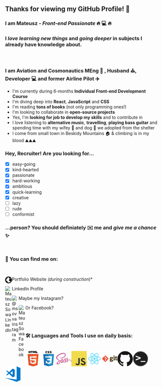 ## Thanks for viewing my GitHub Profile! :wave:
### I am Mateusz - *Front-end Passionate* :fire: :computer: :fire:
### I *love learning new things* and *going deeper* in subjects I already have knowledge about.

<br/> 

### I am Aviation and Cosmonautics MEng :rocket: , Husband :church:, Developer :computer: and former Airline Pilot :airplane:
- I'm currently during 6-months **Individual Front-end Development Course**
- I'm diving deep into **React**, **JavaScript** and **CSS**
- I'm reading **tons of books** (not only programming ones!)
- I'm looking to collaborate in **open-source projects**
- Yes, I'm **looking for job to develop my skills** and to contribute in
- I love listening to **alternative music**, **travelling**, **playing bass guitar** and spending time with my wifey :woman: and dog :dog: we adopted from the shelter
- I come from small town in Beskidy Mountains 🏠 & climbing is in my blood ⛰️⛰️⛰️


### Hey, Recruiter! Are you looking for...
- [x] easy-going
- [x] kind-hearted
- [x] passionate
- [x] hard-working
- [x] ambitious
- [x] quick-learning
- [x] creative
- [ ] lazy
- [ ] rude
- [ ] conformist
### ...person? You should definiately :envelope: me and *give me a chance* ✨

<br/>

### :blue_heart:  You can find me on:
<br/>

 Portfolio Website *(during construction*)* [<img align="left" alt="Portfolio" width="22px" src="https://raw.githubusercontent.com/iconic/open-iconic/master/svg/globe.svg" />][website]

 LinkedIn Profile [<img align="left" alt="Mateusz Sowa LinkedIn" width="22px" src="https://cdn.jsdelivr.net/npm/simple-icons@v3/icons/linkedin.svg" />][linkedin]
 
 Maybe my Instagram? [<img align="left" alt="@msovva instagram" width="22px" src="https://cdn.jsdelivr.net/npm/simple-icons@v3/icons/instagram.svg" />][instagram]

 Or Facebook? [<img align="left" alt="Mateusz Sowa Facebook" width="22px" src="https://www.flaticon.com/svg/static/icons/svg/61/61045.svg" />][facebook]


<br/>
<br/>

### 🛠️ Languages and Tools I use on daily basis: 
<br/>

<img align="left" alt="HTML5" width="50px" src="https://raw.githubusercontent.com/github/explore/80688e429a7d4ef2fca1e82350fe8e3517d3494d/topics/html/html.png" />

<img align="left" alt="CSS3" width="50px" src="https://raw.githubusercontent.com/github/explore/80688e429a7d4ef2fca1e82350fe8e3517d3494d/topics/css/css.png" />

<img align="left" alt="Sass" width="50px" src="https://raw.githubusercontent.com/github/explore/80688e429a7d4ef2fca1e82350fe8e3517d3494d/topics/sass/sass.png" />

<img align="left" alt="JavaScript" width="50px" src="https://raw.githubusercontent.com/github/explore/80688e429a7d4ef2fca1e82350fe8e3517d3494d/topics/javascript/javascript.png" />

<img align="left" alt="React" width="50px" src="https://raw.githubusercontent.com/github/explore/80688e429a7d4ef2fca1e82350fe8e3517d3494d/topics/react/react.png" />

<img align="left" alt="Git" width="50px" src="https://raw.githubusercontent.com/github/explore/80688e429a7d4ef2fca1e82350fe8e3517d3494d/topics/git/git.png" />

<img align="left" alt="GitHub" width="50px" src="https://raw.githubusercontent.com/github/explore/78df643247d429f6cc873026c0622819ad797942/topics/github/github.png" />

<img align="left" alt="Terminal" width="50px" src="https://raw.githubusercontent.com/github/explore/80688e429a7d4ef2fca1e82350fe8e3517d3494d/topics/terminal/terminal.png" />

<img align="left" alt="Visual Studio Code" width="50px" src="https://raw.githubusercontent.com/github/explore/80688e429a7d4ef2fca1e82350fe8e3517d3494d/topics/visual-studio-code/visual-studio-code.png" />


[website]: google.com
[linkedin]: https://www.linkedin.com/in/mateusz-sowa-720a721a8/
[instagram]: https://www.instagram.com/msovva/?hl=pl
[facebook]: https://www.facebook.com/xMatisx2